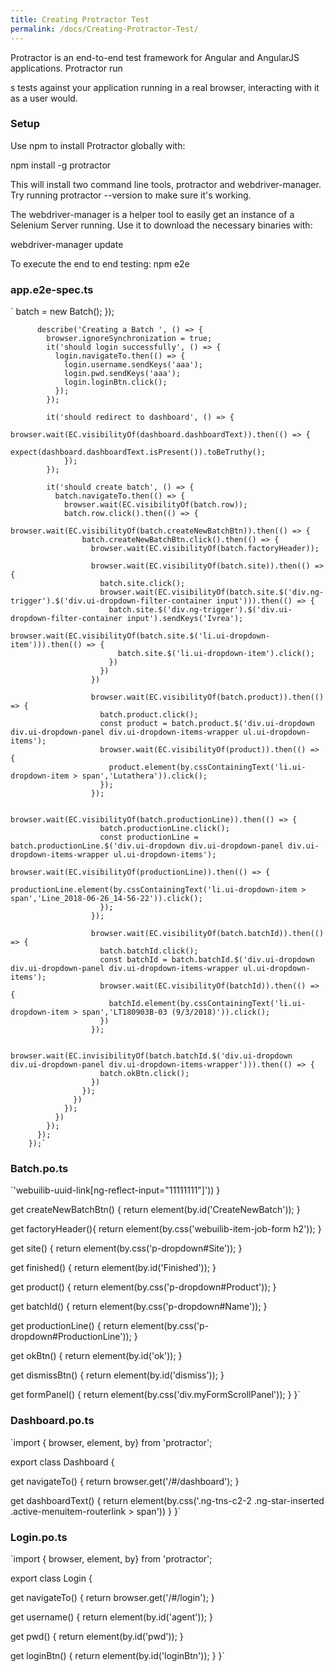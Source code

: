 ```yaml
---
title: Creating Protractor Test
permalink: /docs/Creating-Protractor-Test/
---
```


Protractor is an end-to-end test framework for Angular and AngularJS applications. Protractor run

s tests against your application running in a real browser, interacting with it as a user would.
### Setup

Use npm to install Protractor globally with:

npm install -g protractor

This will install two command line tools, protractor and webdriver-manager. Try running protractor --version to make sure it's working.

The webdriver-manager is a helper tool to easily get an instance of a Selenium Server running. Use it to download the necessary binaries with:

webdriver-manager update



To execute the end to end testing:
npm e2e

### app.e2e-spec.ts
`			batch     = new Batch();
		  });
		 
		  describe('Creating a Batch ', () => {
			browser.ignoreSynchronization = true;
			it('should login successfully', () => {
			  login.navigateTo.then(() => {
				login.username.sendKeys('aaa'); 
				login.pwd.sendKeys('aaa'); 
				login.loginBtn.click(); 
			  });
			});   
		 
			it('should redirect to dashboard', () => {
				browser.wait(EC.visibilityOf(dashboard.dashboardText)).then(() => {
				  expect(dashboard.dashboardText.isPresent()).toBeTruthy();
				});
			});   
		 
			it('should create batch', () => {
			  batch.navigateTo.then(() => {
				browser.wait(EC.visibilityOf(batch.row));
				batch.row.click().then(() => {
				  browser.wait(EC.visibilityOf(batch.createNewBatchBtn)).then(() => {
					batch.createNewBatchBtn.click().then(() => {
					  browser.wait(EC.visibilityOf(batch.factoryHeader));
		   
					  browser.wait(EC.visibilityOf(batch.site)).then(() => {
						batch.site.click();
						browser.wait(EC.visibilityOf(batch.site.$('div.ng-trigger').$('div.ui-dropdown-filter-container input'))).then(() => {
						  batch.site.$('div.ng-trigger').$('div.ui-dropdown-filter-container input').sendKeys('Ivrea');
						  browser.wait(EC.visibilityOf(batch.site.$('li.ui-dropdown-item'))).then(() => {
							batch.site.$('li.ui-dropdown-item').click();
						  })
						})
					  })
		   
					  browser.wait(EC.visibilityOf(batch.product)).then(() => {
						batch.product.click();
						const product = batch.product.$('div.ui-dropdown div.ui-dropdown-panel div.ui-dropdown-items-wrapper ul.ui-dropdown-items');
						browser.wait(EC.visibilityOf(product)).then(() => {
						  product.element(by.cssContainingText('li.ui-dropdown-item > span','Lutathera')).click(); 
						});
					  });
		   
					  browser.wait(EC.visibilityOf(batch.productionLine)).then(() => {
						batch.productionLine.click();
						const productionLine = batch.productionLine.$('div.ui-dropdown div.ui-dropdown-panel div.ui-dropdown-items-wrapper ul.ui-dropdown-items');
						browser.wait(EC.visibilityOf(productionLine)).then(() => {
						  productionLine.element(by.cssContainingText('li.ui-dropdown-item > span','Line_2018-06-26_14-56-22')).click(); 
						});
					  });
		   
					  browser.wait(EC.visibilityOf(batch.batchId)).then(() => {
						batch.batchId.click();
						const batchId = batch.batchId.$('div.ui-dropdown div.ui-dropdown-panel div.ui-dropdown-items-wrapper ul.ui-dropdown-items');
						browser.wait(EC.visibilityOf(batchId)).then(() => {
						  batchId.element(by.cssContainingText('li.ui-dropdown-item > span','LT180903B-03 (9/3/2018)')).click();
						})
					  });
		 
					  browser.wait(EC.invisibilityOf(batch.batchId.$('div.ui-dropdown div.ui-dropdown-panel div.ui-dropdown-items-wrapper'))).then(() => {
						batch.okBtn.click();
					  })
					});
				  })
				});
			  })
			});
		  });
		});`

### Batch.po.ts
`'webuilib-uuid-link[ng-reflect-input="11111111"]'))
  }
 
  get createNewBatchBtn() {
    return element(by.id('CreateNewBatch'));
  }
 
  get factoryHeader(){
    return element(by.css('webuilib-item-job-form h2'));
  }
 
  get site() {
     return element(by.css('p-dropdown#Site'));
  }
 
  get finished() {
    return element(by.id('Finished'));
  }
 
  get product() {
    return element(by.css('p-dropdown#Product'));
  }
 
  get batchId() {
    return element(by.css('p-dropdown#Name'));
  }
 
  get productionLine() {
    return element(by.css('p-dropdown#ProductionLine'));
  }
 
  get okBtn() {
    return element(by.id('ok'));
  }
  
  get dismissBtn() {
    return element(by.id('dismiss'));
  }
 
  get formPanel() {
    return element(by.css('div.myFormScrollPanel'));
  }
}`

### Dashboard.po.ts
`import { browser, element, by} from 'protractor';
 
export class Dashboard {
 
  get navigateTo() {
    return browser.get('/#/dashboard');
  }
 
  get dashboardText() {
    return element(by.css('.ng-tns-c2-2 .ng-star-inserted .active-menuitem-routerlink > span'))
  }
}`

### Login.po.ts
`import { browser, element, by} from 'protractor';
 
export class Login {
 
  get navigateTo() {
    return browser.get('/#/login');
  }
 
  get username() {
    return element(by.id('agent'));
  }
 
  get pwd() {
    return element(by.id('pwd'));
  }
 
  get loginBtn() {
    return element(by.id('loginBtn'));
  }
}`
